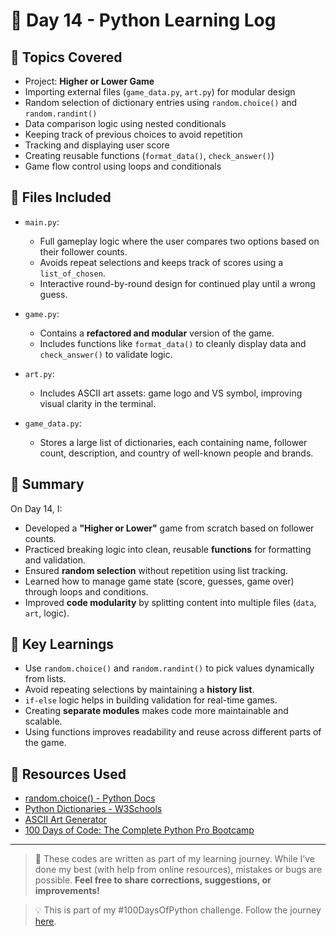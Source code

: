 # 📅 Day 14 - Python Learning Log

## 🧠 Topics Covered
- Project: **Higher or Lower Game**
- Importing external files (`game_data.py`, `art.py`) for modular design
- Random selection of dictionary entries using `random.choice()` and `random.randint()`
- Data comparison logic using nested conditionals
- Keeping track of previous choices to avoid repetition
- Tracking and displaying user score
- Creating reusable functions (`format_data()`, `check_answer()`)
- Game flow control using loops and conditionals

## 📂 Files Included
- `main.py`: 
  - Full gameplay logic where the user compares two options based on their follower counts.
  - Avoids repeat selections and keeps track of scores using a `list_of_chosen`.
  - Interactive round-by-round design for continued play until a wrong guess.
  
- `game.py`: 
  - Contains a **refactored and modular** version of the game.
  - Includes functions like `format_data()` to cleanly display data and `check_answer()` to validate logic.
  
- `art.py`: 
  - Includes ASCII art assets: game logo and VS symbol, improving visual clarity in the terminal.

- `game_data.py`: 
  - Stores a large list of dictionaries, each containing name, follower count, description, and country of well-known people and brands.

## 📝 Summary
On Day 14, I:
- Developed a **"Higher or Lower"** game from scratch based on follower counts.
- Practiced breaking logic into clean, reusable **functions** for formatting and validation.
- Ensured **random selection** without repetition using list tracking.
- Learned how to manage game state (score, guesses, game over) through loops and conditions.
- Improved **code modularity** by splitting content into multiple files (`data`, `art`, logic).

## 🚀 Key Learnings
- Use `random.choice()` and `random.randint()` to pick values dynamically from lists.
- Avoid repeating selections by maintaining a **history list**.
- `if-else` logic helps in building validation for real-time games.
- Creating **separate modules** makes code more maintainable and scalable.
- Using functions improves readability and reuse across different parts of the game.

## 🔗 Resources Used
- [random.choice() - Python Docs](https://docs.python.org/3/library/random.html#random.choice)
- [Python Dictionaries - W3Schools](https://www.w3schools.com/python/python_dictionaries.asp)
- [ASCII Art Generator](https://patorjk.com/software/taag/)
- [100 Days of Code: The Complete Python Pro Bootcamp](https://www.udemy.com/course/100-days-of-code/)

---

> 💬 These codes are written as part of my learning journey. While I’ve done my best (with help from online resources), mistakes or bugs are possible. **Feel free to share corrections, suggestions, or improvements!**

> 💡 This is part of my #100DaysOfPython challenge. Follow the journey [here](https://github.com/Pushp11721/100DaysOfPython-LearnAlong).

